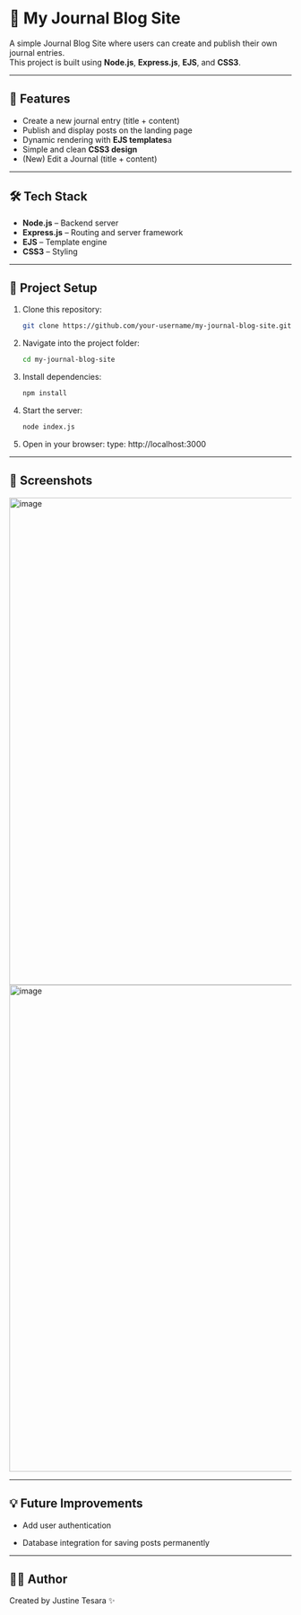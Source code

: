 # 📝 My Journal Blog Site

A simple Journal Blog Site where users can create and publish their own journal entries.  
This project is built using **Node.js**, **Express.js**, **EJS**, and **CSS3**.

---

## 🚀 Features

- Create a new journal entry (title + content)
- Publish and display posts on the landing page
- Dynamic rendering with **EJS templates**a
- Simple and clean **CSS3 design**
- (New) Edit a Journal (title + content)

---

## 🛠️ Tech Stack

- **Node.js** – Backend server
- **Express.js** – Routing and server framework
- **EJS** – Template engine
- **CSS3** – Styling

---

## 📂 Project Setup

1. Clone this repository:

   ```bash
   git clone https://github.com/your-username/my-journal-blog-site.git

   ```

2. Navigate into the project folder:

   ```bash
   cd my-journal-blog-site

   ```

3. Install dependencies:

   ```bash
   npm install

   ```

4. Start the server:

   ```bash
   node index.js

   ```

5. Open in your browser:
   type: http://localhost:3000

---

## 📸 Screenshots

<img width="1917" height="868" alt="image" src="https://github.com/user-attachments/assets/ff1ce9f6-a78a-44b0-ada0-4b7f75899b14" />

<img width="1918" height="867" alt="image" src="https://github.com/user-attachments/assets/f9371e6d-523e-4c3d-8b8f-7ee0dee6a5d5" />

---

## 💡 Future Improvements

- Add user authentication

- Database integration for saving posts permanently

---

## 👨‍💻 Author

Created by Justine Tesara ✨
